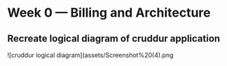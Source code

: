 # Week 0 — Billing and Architecture
## Recreate logical diagram of cruddur application
![cruddur logical diagram](assets/Screenshot%20(4).png
